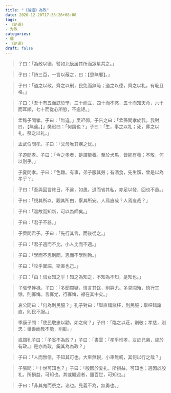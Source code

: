 ```yaml
---
title: "《論語》為政"
date: 2020-12-20T17:35:26+08:00
tags: 
- 《论语》
- 为政
categories: 
- 儒
- 《论语》
draft: false
---
```


> 子曰：「為政以德，譬如北辰居其所而眾星共之。」

  

> 子曰：「詩三百，一言以蔽之，曰：【思無邪】。」



> 子曰：「道之以政，齊之以刑，民免而無恥；道之以德，齊之以礼，有恥且格。」



> 子曰：「吾十有五而誌於學，三十而立，四十而不惑，五十而知天命，六十而耳順，七十而從心所慾，不逾矩。」



> 孟懿子問孝。子曰：「無違。」樊迟御，子告之曰：「孟孫問孝於我，我對曰，【無違。】」樊迟曰：「何謂也？」子曰：「生，事之以礼；死，葬之以礼，祭之以礼。」



> 孟武伯問孝。子曰：「父母唯其疾之忧。」



> 子遊問孝。子曰：「今之孝者，是謂能養。至於犬馬，皆能有養；不敬，何以別乎。」



> 子夏問孝。子曰：「色難。有事，弟子服其勞；有酒食，先生馔，曾是以為孝乎？」



> 子曰：「吾與回言終日，不違，如愚。退而省其私，亦足以發，回也不愚。」



> 子曰：「視其所以，觀其所由，察其所安。人焉廋哉？人焉廋哉？」



> 子曰：「溫故而知新，可以為師矣。」



> 子曰：「君子不器。」



> 子贡問君子。子曰：「先行其言，而後從之。」



> 子曰：「君子週而不比，小人比而不週。」



> 子曰：「學而不思則罔，思而不學則殆。」



> 子曰：「攻乎異端，斯害也己。」



> 子曰：「由！诲女知之乎！知之為知之，不知為不知，是知也。」



> 子張學幹禄。子曰：「多聞闕疑，慎言其馀，則寡尤。多見闕殆，慎行其馀，則寡悔。言寡尤，行寡悔，禄在其中矣。」



> 哀公聞曰：「何為則民服？」孔子對曰：「舉直錯諸枉，則民服；舉枉錯諸直，則民不服。」



> 季康子問：「使民敬忠以勸，如之何？」子曰：「臨之以莊，則敬；孝慈，則忠；舉善而教不能，則勸。」



> 或謂孔子曰：「子奚不為政？」子曰：「書雲：『孝乎惟孝，友於兄弟，施於有政。』是亦為政，奚其為為政？」



> 子曰：「人而無信，不知其可也。大車無輗，小車無軏，其何以行之哉？」



> 子張問：「十世可知也？」子曰：「殷因於夏礼，所損益，可知也；週因於殷礼，所損益，可知也。其或繼週者，雖百世，可知也。」



> 子曰：「非其鬼而祭之，谄也。見義不為，無勇也。」